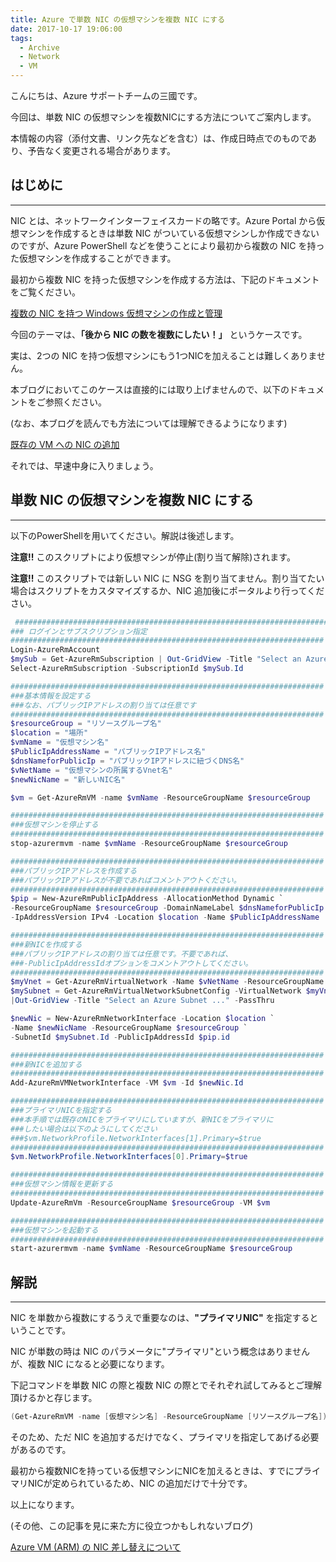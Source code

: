 ```yaml
---
title: Azure で単数 NIC の仮想マシンを複数 NIC にする
date: 2017-10-17 19:06:00 
tags:
  - Archive
  - Network
  - VM
---
```


こんにちは、Azure サポートチームの三國です。

今回は、単数 NIC の仮想マシンを複数NICにする方法についてご案内します。

本情報の内容（添付文書、リンク先などを含む）は、作成日時点でのものであり、予告なく変更される場合があります。

## はじめに

* * *

NIC とは、ネットワークインターフェイスカードの略です。Azure Portal から仮想マシンを作成するときは単数 NIC がついている仮想マシンしか作成できないのですが、Azure PowerShell などを使うことにより最初から複数の NIC を持った仮想マシンを作成することができます。

最初から複数 NIC を持った仮想マシンを作成する方法は、下記のドキュメントをご覧ください。

[複数の NIC を持つ Windows 仮想マシンの作成と管理](https://docs.microsoft.com/ja-jp/azure/virtual-machines/windows/multiple-nics#create-a-vm-with-multiple-nics)

今回のテーマは、**「後から NIC の数を複数にしたい！」** というケースです。

実は、2つの NIC を持つ仮想マシンにもう1つNICを加えることは難しくありません。

本ブログにおいてこのケースは直接的には取り上げませんので、以下のドキュメントをご参照ください。

(なお、本ブログを読んでも方法については理解できるようになります)

[既存の VM への NIC の追加](https://docs.microsoft.com/ja-jp/azure/virtual-machines/windows/multiple-nics#add-a-nic-to-an-existing-vm)

それでは、早速中身に入りましょう。

## 単数 NIC の仮想マシンを複数 NIC にする

* * *

以下のPowerShellを用いてください。解説は後述します。

**注意!!** このスクリプトにより仮想マシンが停止(割り当て解除)されます。

**注意!!** このスクリプトでは新しい NIC に NSG を割り当てません。割り当てたい場合はスクリプトをカスタマイズするか、NIC 追加後にポータルより行ってください。
```PowerShell
 ######################################################################
### ログインとサブスクリプション指定
######################################################################
Login-AzureRmAccount
$mySub = Get-AzureRmSubscription | Out-GridView -Title "Select an Azure Subscription ..." -PassThru
Select-AzureRmSubscription -SubscriptionId $mySub.Id 

######################################################################
###基本情報を設定する
###なお、パブリックIPアドレスの割り当ては任意です
######################################################################
$resourceGroup = "リソースグループ名"
$location = "場所"
$vmName = "仮想マシン名"
$PublicIpAddressName = "パブリックIPアドレス名"
$dnsNameforPublicIp = "パブリックIPアドレスに紐づくDNS名"
$vNetName = "仮想マシンの所属するVnet名"
$newNicName = "新しいNIC名"

$vm = Get-AzureRmVM -name $vmName -ResourceGroupName $resourceGroup

######################################################################
###仮想マシンを停止する
######################################################################
stop-azurermvm -name $vmName -ResourceGroupName $resourceGroup

######################################################################
###パブリックIPアドレスを作成する
###パブリックIPアドレスが不要であればコメントアウトください。
######################################################################
$pip = New-AzureRmPublicIpAddress -AllocationMethod Dynamic `
-ResourceGroupName $resourceGroup -DomainNameLabel $dnsNameforPublicIp `
-IpAddressVersion IPv4 -Location $location -Name $PublicIpAddressName

######################################################################
###新NICを作成する
###パブリックIPアドレスの割り当ては任意です。不要であれば、
###-PublicIpAddressIdオプションをコメントアウトしてください。
######################################################################
$myVnet = Get-AzureRmVirtualNetwork -Name $vNetName -ResourceGroupName $resourceGroup
$mySubnet = Get-AzureRmVirtualNetworkSubnetConfig -VirtualNetwork $myVnet `
|Out-GridView -Title "Select an Azure Subnet ..." -PassThru

$newNic = New-AzureRmNetworkInterface -Location $location `
-Name $newNicName -ResourceGroupName $resourceGroup `
-SubnetId $mySubnet.Id -PublicIpAddressId $pip.id

######################################################################
###新NICを追加する
######################################################################
Add-AzureRmVMNetworkInterface -VM $vm -Id $newNic.Id

######################################################################
###プライマリNICを指定する
###本手順では既存のNICをプライマリにしていますが、新NICをプライマリに
###したい場合は以下のようにしてください
###$vm.NetworkProfile.NetworkInterfaces[1].Primary=$true
######################################################################
$vm.NetworkProfile.NetworkInterfaces[0].Primary=$true

######################################################################
###仮想マシン情報を更新する
######################################################################
Update-AzureRmVm -ResourceGroupName $resourceGroup -VM $vm

######################################################################
###仮想マシンを起動する
######################################################################
start-azurermvm -name $vmName -ResourceGroupName $resourceGroup
```
## 解説

* * *

NIC を単数から複数にするうえで重要なのは、**"プライマリNIC"** を指定するということです。

NIC が単数の時は NIC のパラメータに"プライマリ"という概念はありませんが、複数 NIC になると必要になります。

下記コマンドを単数 NIC の際と複数 NIC の際とでそれぞれ試してみるとご理解頂けるかと存じます。
```PowerShell
(Get-AzureRmVM -name [仮想マシン名] -ResourceGroupName [リソースグループ名]).NetworkProfile.NetworkInterfaces
```
そのため、ただ NIC を追加するだけでなく、プライマリを指定してあげる必要があるのです。

最初から複数NICを持っている仮想マシンにNICを加えるときは、すでにプライマリNICが定められているため、NIC の追加だけで十分です。

以上になります。

(その他、この記事を見に来た方に役立つかもしれないブログ)

[Azure VM (ARM) の NIC 差し替えについて](https://www.syuheiuda.com/?p=4873)